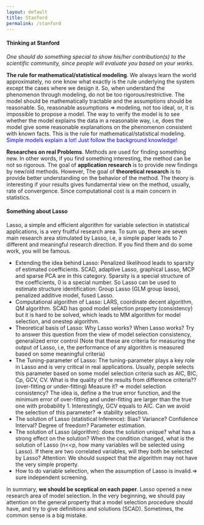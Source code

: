 ```yaml
---
layout: default
title: Stanford
permalink: /stanford
---
```


#### Thinking at Stanford

*One should do something special to show his/her contribution(s) to the scientific community, since people will evaluate you based on your works.*

**The rule for mathematical/statistical modeling**. We always learn the world approximately, no one know what exactly is the rule underlying the system except the cases where we design it. So, when understand the phenomenon through modeling, do not be too rigorous/restrictive. The model should be mathematically tractable and the assumptions should be reasonable. So, reasonable assumptions => modeling, not too ideal, or, it is impossible to propose a model.  The way to verify the model is to see whether the model explains the data in a reasonable way, i.e, does the model give some reasonable explanations on the phenomenon consistent with known facts. This is the rule for mathematical/statistical modeling. <font color=blue>Simple models explain a lot! Just follow the background knowledge! </font> 

**Researches on real Problems**. Methods are used for finding something new.  In other words, if you find something interesting, the method can be not so rigorous. 
 The goal of **application research** is to provide new findings by new/old methods. However, The goal of **theoretical research** is to provide better understanding on the behavior of the method.  The theory is interesting if your results gives fundamental view on the method, usually, rate of convergence. Since computational cost is a main concern in statistics. 
 
#### Something about Lasso
Lasso, a simple and efficient algorithm for variable selection in statistical applications, is a very fruitful research area.  To sum up, there are seven main research area stimulated by Lasso, i.e, a simple paper leads to 7 different and meaningful research direction. If you find them and do some work, you will be famous.
- Extending the idea behind Lasso: Penalized likelihood leads to sparsity of estimated coefficients. SCAD, adaptive Lasso, graphical Lasso, MCP and sparse PCA are in this category. Sparsity is a special structure of the coefficients, 0 is a special number. So Lasso can be used to estimate structure identification: Group Lasso (GLM group lasso), penalized additive model, fused Lasso.
- Computational algorithm of Lasso: LARS, coordinate decent algorithm, QM algorithm. SCAD has good model selection property (consistency) but it is hard to be solved, which leads to MM algorithm for model selection, and onestep algorithm.
- Theoretical basis of Lasso: Why Lasso works? When Lasso works? Try to answer this question from the view of model selection consistency, generalized error control (Note that these are criteria for measuring the output of Lasso, i.e, the performance of any algorithm is measured based on some meaningful criteria)
- The Tuning-parameter of Lasso: The tuning-parameter plays a key role in Lasso and is very critical in real applications. Usually, people selects this parameter based on some model selection criteria such as AIC, BIC, Cp, GCV, CV. What is the quality of the results from difference criteria?? (over-fitting or under-fitting) Measure it? => model selection consistency? The idea is, define a the true error function, and the minimum error of over-fitting and under-fitting are larger than the true one with probability 1. Interestingly, GCV equals to AIC. Can we avoid the selection of this parameter? => stability selection.
- The solution of Lasso (statistical Inference): Bias? Variance? Confidence Interval? Degree of freedom? Parameter estimation.
-	The solution of Lasso (algorithm): does the solution unique? what has a  strong effect on the solution? When the condition changed, what is the solution of Lasso (n<<p, how many variables will be selected using Lasso). If there are two correlated variables, will they both be selected by Lasso? Attention: We should suspect that the algorithm may not have the very simple property. 
-	How to do variable selection, when the assumption of Lasso is invalid.=> sure independent screening.
 
In summary, **we should be sceptical on each paper**. Lasso opened a new research area of model selection. In the very beginning, we should pay attention on the general property that a model selection procedure should have, and try to give definitions and solutions (SCAD). Sometimes, the common sense is a big mistake.

